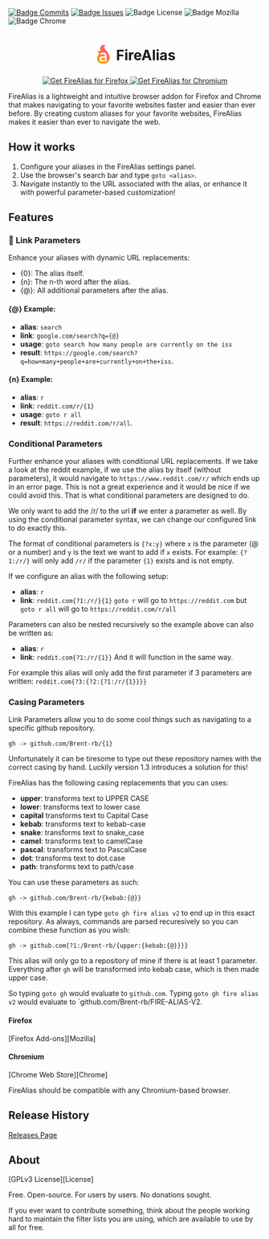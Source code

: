 [![Badge Commits]][Commit Rate]
[![Badge Issues]][Issues]
![Badge License]
![Badge Mozilla]
![Badge Chrome]

<h1 align="center">
    <sub>
    <img src="./public/icon.png" height="38" width="38">
    </sub>
    FireAlias
</h1>

<p align="center">
<a href="https://addons.mozilla.org/addon/firealias/">
    <img 
        src="https://user-images.githubusercontent.com/585534/107280546-7b9b2a00-6a26-11eb-8f9f-f95932f4bfec.png" alt="Get FireAlias for Firefox"
    >
</a>
<a href="https://chromewebstore.google.com/detail/firealias/kkdiecfcjiijbplpjjjipgiebcimeokd">
    <img 
        src="https://user-images.githubusercontent.com/585534/107280622-91a8ea80-6a26-11eb-8d07-77c548b28665.png" alt="Get FireAlias for Chromium"
    >
</a>
</p>

FireAlias is a lightweight and intuitive browser addon for Firefox and Chrome that makes navigating to your favorite websites faster and easier than ever before. By creating custom aliases for your favorite websites, FireAlias makes it easier than ever to navigate the web.

## How it works

1. Configure your aliases in the FireAlias settings panel.
2. Use the browser's search bar and type `goto <alias>`.
3. Navigate instantly to the URL associated with the alias, or enhance it with powerful parameter-based customization!

## Features

### 🔗 Link Parameters

Enhance your aliases with dynamic URL replacements:

-   {0}: The alias itself.
-   {n}: The n-th word after the alias.
-   {@}: All additional parameters after the alias.

#### {@} Example:

-   **alias**: `search`
-   **link**: `google.com/search?q={@}`
-   **usage**: `goto search how many people are currently on the iss`
-   **result**: `https://google.com/search?q=how+many+people+are+currently+on+the+iss`.

#### {n} Example:

-   **alias**: `r`
-   **link**: `reddit.com/r/{1}`
-   **usage**: `goto r all`
-   **result**: `https://reddit.com/r/all`.

### Conditional Parameters

Further enhance your aliases with conditional URL replacements.
If we take a look at the reddit example, if we use the alias by itself (without parameters), it would navigate to `https://www.reddit.com/r/` which ends up in an error page.
This is not a great experience and it would be nice if we could avoid this.
That is what conditional parameters are designed to do.

We only want to add the /r/ to the url **if** we enter a parameter as well.
By using the conditional parameter syntax, we can change our configured link to do exactly this.

The format of conditional parameters is `{?x:y}` where `x` is the parameter (@ or a number) and `y` is the text we want to add if `x` exists. For example: `{?1:/r/}` will only add `/r/` if the parameter `{1}` exists and is not empty.

If we configure an alias with the following setup:

-   **alias**: `r`
-   **link**: `reddit.com{?1:/r/}{1}`
    `goto r` will go to `https://reddit.com` but `goto r all` will go to `https://reddit.com/r/all`

Parameters can also be nested recursively so the example above can also be written as:

-   **alias**: `r`
-   **link**: `reddit.com{?1:/r/{1}}`
    And it will function in the same way.

For example this alias will only add the first parameter if 3 parameters are written:
`reddit.com{?3:{?2:{?1:/r/{1}}}}`

### Casing Parameters

Link Parameters allow you to do some cool things such as navigating to a specific github repository.

```
gh -> github.com/Brent-rb/{1}
```

Unfortunately it can be tiresome to type out these repository names with the correct casing by hand.
Luckily version 1.3 introduces a solution for this!

FireAlias has the following casing replacements that you can uses:

-   **upper**: transforms text to UPPER CASE
-   **lower**: transforms text to lower case
-   **capital** transforms text to Capital Case
-   **kebab**: transforms text to kebab-case
-   **snake**: transforms text to snake_case
-   **camel**: transforms text to camelCase
-   **pascal**: transforms text to PascalCase
-   **dot**: transforms text to dot.case
-   **path**: transforms text to path/case

You can use these parameters as such:

```
gh -> github.com/Brent-rb/{kebab:{@}}
```

With this example I can type `goto gh fire alias v2` to end up in this exact repository.
As always, commands are parsed recuresively so you can combine these function as you wish:

```
gh -> github.com{?1:/Brent-rb/{upper:{kebab:{@}}}}
```

This alias will only go to a repository of mine if there is at least 1 parameter.
Everything after `gh` will be transformed into kebab case, which is then made upper case.

So typing `goto gh` would evaluate to `github.com`.
Typing `goto gh fire alias v2` would evaluate to `github.com/Brent-rb/FIRE-ALIAS-V2.

#### Firefox

[Firefox Add-ons][Mozilla]

#### Chromium

[Chrome Web Store][Chrome]

FireAlias should be compatible with any Chromium-based browser.

## Release History

[Releases Page][Releases]

## About

[GPLv3 License][License]

Free. Open-source. For users by users. No donations sought.

If you ever want to contribute something, think about the people working hard to maintain the filter lists you are using, which are available to use by all for free.

<!---------------------------------[ Internal ]-------------------------------->

[Manual Installation]: https://github.com/Brent-rb/fire-alias-v2/tree/master/dist#install
[Extended Syntax]: https://github.com/Brent-rb/fire-alias-v2/wiki/Static-filter-syntax#extended-syntax
[Privacy Policy]: https://github.com/Brent-rb/fire-alias-v2/wiki/Privacy-policy
[Permissions]: https://github.com/Brent-rb/fire-alias-v2/wiki/Permissions
[Commit Rate]: https://github.com/Brent-rb/fire-alias-v2/commits/master
[Works Best]: https://github.com/Brent-rb/fire-alias-v2/wiki/uBlock-Origin-works-best-on-Firefox
[Deployment]: https://github.com/Brent-rb/fire-alias-v2/wiki/Deploying-uBlock-Origin
[Blocking]: https://github.com/Brent-rb/fire-alias-v2/wiki/Blocking-mode
[Releases]: https://github.com/Brent-rb/fire-alias-v2/releases
[Issues]: https://github.com/Brent-rb/fire-alias-v2/issues
[Wiki]: https://github.com/Brent-rb/fire-alias-v2/wiki

<!----------------------------------[ Badges ]--------------------------------->

[Badge Commits]: https://img.shields.io/github/commit-activity/m/Brent-rb/fire-alias-v2?label=Commits
[Badge Mozilla]: https://img.shields.io/amo/rating/firealias?logo=firefox
[Badge License]: https://img.shields.io/badge/License-GPLv3-blue.svg
[Badge Chrome]: https://img.shields.io/chrome-web-store/rating/kkdiecfcjiijbplpjjjipgiebcimeokd?logo=googlechrome
[Badge Issues]: https://img.shields.io/github/issues/Brent-rb/fire-alias-v2
